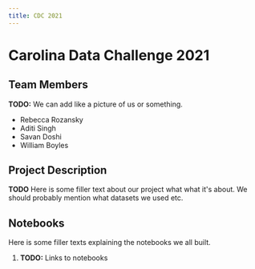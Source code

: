 ```yaml
---
title: CDC 2021
---
```


# Carolina Data Challenge 2021

## Team Members

**TODO:** We can add like a picture of us or something.

- Rebecca Rozansky
- Aditi Singh
- Savan Doshi
- William Boyles

## Project Description

**TODO** Here is some filler text about our project what what it's about.
We should probably mention what datasets we used etc.

## Notebooks

Here is some filler texts explaining the notebooks we all built.

1. **TODO:** Links to notebooks
